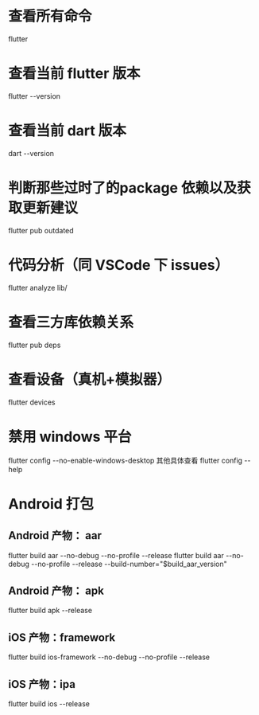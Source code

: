 # 查看所有命令
flutter

# 查看当前 flutter 版本
flutter --version

# 查看当前 dart 版本
dart --version

# 判断那些过时了的package 依赖以及获取更新建议
flutter pub outdated

# 代码分析（同 VSCode 下 issues）
flutter analyze lib/

# 查看三方库依赖关系
flutter pub deps

# 查看设备（真机+模拟器）
flutter devices

# 禁用 windows 平台
flutter config --no-enable-windows-desktop
其他具体查看 flutter config --help

# Android 打包
## Android 产物： aar
flutter build aar --no-debug --no-profile --release
flutter build aar --no-debug --no-profile --release --build-number="$build_aar_version"

## Android 产物： apk
flutter build apk --release

## iOS 产物：framework
flutter build ios-framework --no-debug --no-profile --release

## iOS 产物：ipa
flutter build ios --release